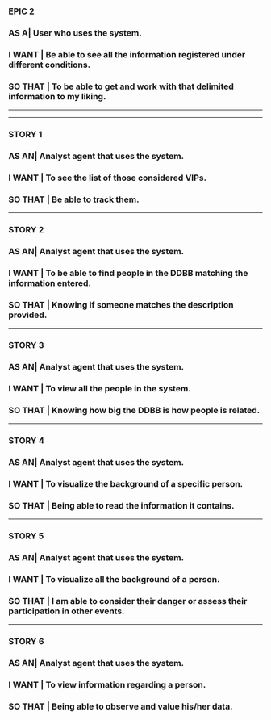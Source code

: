 ### **EPIC 2**

### **AS A**| User who uses the system.
 
### **I WANT** | Be able to see all the information registered under different conditions.

### **SO THAT** | To be able to get and work with that delimited information to my liking.

   --------------------------------------------------------------------------------
   --------------------------------------------------------------------------------

### **STORY 1**

### **AS AN**| Analyst agent that uses the system.
 
### **I WANT** | To see the list of those considered VIPs.

### **SO THAT** | Be able to track them.

   --------------------------------------------------------------------------------

### **STORY 2**

### **AS AN**| Analyst agent that uses the system.
 
### **I WANT** | To be able to find people in the DDBB matching the information entered.

### **SO THAT** | Knowing if someone matches the description provided.

   --------------------------------------------------------------------------------

### **STORY 3**

### **AS AN**| Analyst agent that uses the system.
 
### **I WANT** | To view all the people in the system.

### **SO THAT** | Knowing how big the DDBB is how people is related.

   --------------------------------------------------------------------------------

### **STORY 4**

### **AS AN**| Analyst agent that uses the system.
 
### **I WANT** | To visualize the background of a specific person.

### **SO THAT** | Being able to read the information it contains.

   --------------------------------------------------------------------------------

### **STORY 5**

### **AS AN**| Analyst agent that uses the system.
 
### **I WANT** | To visualize all the background of a person.

### **SO THAT** | I am able to consider their danger or assess their participation in other events.

   --------------------------------------------------------------------------------
   
### **STORY 6**

### **AS AN**| Analyst agent that uses the system.
 
### **I WANT** | To view information regarding a person.

### **SO THAT** | Being able to observe and value his/her data.
